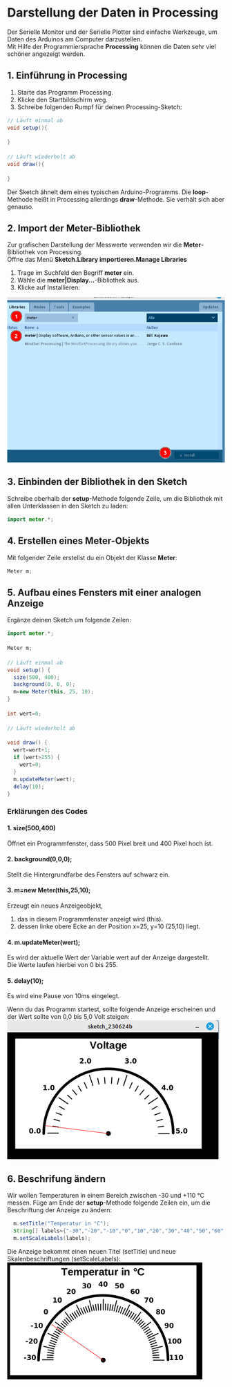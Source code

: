  <link rel="stylesheet" href="https://hi2272.github.io/StyleMD.css">

# Darstellung der Daten in Processing
Der Serielle Monitor und der Serielle Plotter sind einfache Werkzeuge, um Daten des Arduinos am Computer darzustellen.  
Mit Hilfe der Programmiersprache **Processing** können die Daten sehr viel schöner angezeigt werden.
## 1. Einführung in Processing
1. Starte das Programm Processing.
2. Klicke den Startbildschirm weg.
3. Schreibe folgenden Rumpf für deinen Processing-Sketch:  
```Java
// Läuft einmal ab
void setup(){
  
}

// Läuft wiederholt ab
void draw(){
  
}
```
Der Sketch ähnelt dem eines typischen Arduino-Programms. Die **loop**-Methode heißt in Processing allerdings **draw**-Methode. Sie verhält sich aber genauso.
## 2. Import der Meter-Bibliothek
Zur grafischen Darstellung der Messwerte verwenden wir die **Meter**-Bibliothek von Processing.  
Öffne das Menü **Sketch.Library importieren.Manage Libraries**
1. Trage im Suchfeld den Begriff **meter** ein.
2. Wähle die **meter|Display...**-Bibliothek aus.
3. Klicke auf Installieren:  
   
![Alt text](2023-06-24_12-38.png)  
## 3. Einbinden der Bibliothek in den Sketch
Schreibe oberhalb der **setup**-Methode folgende Zeile, um die Bibliothek mit allen Unterklassen in den Sketch zu laden:  
```Java
import meter.*;
```
## 4. Erstellen eines Meter-Objekts
Mit folgender Zeile erstellst du ein Objekt der Klasse **Meter**:
```Java
Meter m;
```
## 5. Aufbau eines Fensters mit einer analogen Anzeige
Ergänze deinen Sketch um folgende Zeilen:  
```Java
import meter.*;

Meter m;

// Läuft einmal ab
void setup() {
  size(500, 400);
  background(0, 0, 0);
  m=new Meter(this, 25, 10);
}

int wert=0;

// Läuft wiederholt ab

void draw() {
  wert=wert+1;
  if (wert>255) {
    wert=0;
  }
  m.updateMeter(wert);
  delay(10);
}
```
### Erklärungen des Codes
#### 1. size(500,400)  
Öffnet ein Programmfenster, dass 500 Pixel breit und 400 Pixel hoch ist.
#### 2. background(0,0,0);
Stellt die Hintergrundfarbe des Fensters auf schwarz ein.
#### 3. m=new Meter(this,25,10);
Erzeugt ein neues Anzeigeobjekt, 
1. das in diesem Programmfenster anzeigt wird (this).
2. dessen linke obere Ecke an der Position x=25, y=10 (25,10) liegt.
#### 4. m.updateMeter(wert);
Es wird der aktuelle Wert der Variable wert auf der Anzeige dargestellt.  
Die Werte laufen hierbei von 0 bis 255. 
#### 5. delay(10);
Es wird eine Pause von 10ms eingelegt.

Wenn du das Programm startest, sollte folgende Anzeige erscheinen und der Wert sollte von 0,0 bis 5,0 Volt steigen:    
![Alt text](2023-06-24_13-00.png)
 
## 6. Beschrifung ändern
Wir wollen Temperaturen in einem Bereich zwischen -30 und +110 °C messen. Füge am Ende der **setup**-Methode folgende Zeilen ein, um die Beschriftung der Anzeige zu ändern:  
```Java
  m.setTitle("Temperatur in °C");
  String[] labels={"-30","-20","-10","0","10","20","30","40","50","60","70","80","90","100","110"};
  m.setScaleLabels(labels);
```
Die Anzeige bekommt einen neuen Titel (setTitle) und neue Skalenbeschriftungen (setScaleLabels):  
![Alt text](2023-06-24_14-01.png)
